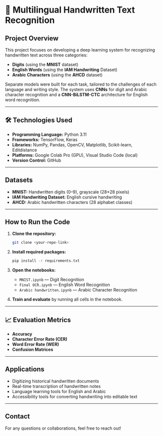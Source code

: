 # 📝 Multilingual Handwritten Text Recognition

##  Project Overview
This project focuses on developing a deep learning system for recognizing handwritten text across three categories:

- **Digits** (using the **MNIST** dataset)
- **English Words** (using the **IAM Handwriting** Dataset)
- **Arabic Characters** (using the **AHCD** dataset)

Separate models were built for each task, tailored to the challenges of each language and writing style.
The system uses **CNNs** for digit and Arabic character recognition and a **CNN-BiLSTM-CTC** architecture for English word recognition.

---

## 🛠️ Technologies Used
- **Programming Language:** Python 3.11
- **Frameworks:** TensorFlow, Keras
- **Libraries:** NumPy, Pandas, OpenCV, Matplotlib, Scikit-learn, Editdistance
- **Platforms:** Google Colab Pro (GPU), Visual Studio Code (local)
- **Version Control:** GitHub

---

## Datasets
- **MNIST:** Handwritten digits (0–9), grayscale (28×28 pixels)
- **IAM Handwriting Dataset:** English cursive handwriting
- **AHCD:** Arabic handwritten characters (28 alphabet classes)

---

## How to Run the Code

1. **Clone the repository:**
    ```bash
    git clone <your-repo-link>
    ```

2. **Install required packages:**
    ```bash
    pip install -r requirements.txt
    ```

3. **Open the notebooks:**
    - `MNIST.ipynb` — Digit Recognition
    - `Final OCR.ipynb` — English Word Recognition
    - `Arabic handwritten.ipynb` — Arabic Character Recognition

4. **Train and evaluate** by running all cells in the notebook.

---

## 📈 Evaluation Metrics
- **Accuracy**
- **Character Error Rate (CER)**
- **Word Error Rate (WER)**
- **Confusion Matrices**

---

## Applications
- Digitizing historical handwritten documents
- Real-time transcription of handwritten notes
- Language learning tools for English and Arabic
- Accessibility tools for converting handwriting into editable text

---

## Contact
For any questions or collaborations, feel free to reach out!


